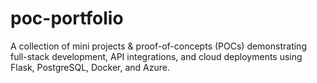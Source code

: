 # poc-portfolio
A collection of mini projects &amp; proof-of-concepts (POCs) demonstrating full-stack development, API integrations, and cloud deployments using Flask, PostgreSQL, Docker, and Azure.
